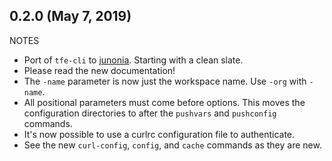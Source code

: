## 0.2.0 (May 7, 2019)

NOTES

* Port of `tfe-cli` to [junonia](https://github.com/fprimex/junonia). Starting with a clean slate.
* Please read the new documentation!
* The `-name` parameter is now just the workspace name. Use `-org` with `-name`.
* All positional parameters must come before options. This moves the configuration directories to after the `pushvars` and `pushconfig` commands.
* It's now possible to use a curlrc configuration file to authenticate.
* See the new `curl-config`, `config`, and `cache` commands as they are new.

